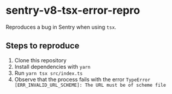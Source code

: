 # sentry-v8-tsx-error-repro

Reproduces a bug in Sentry when using `tsx`.

## Steps to reproduce

1. Clone this repository
2. Install dependencies with `yarn`
3. Run `yarn tsx src/index.ts`
4. Observe that the process fails with the error `TypeError [ERR_INVALID_URL_SCHEME]: The URL must be of scheme file`

